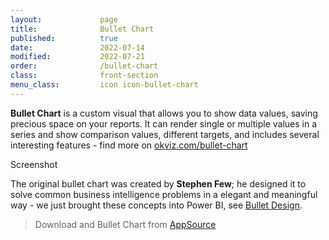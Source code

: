 ```yaml
---
layout:             page
title:              Bullet Chart
published:          true
date:               2022-07-14
modified:           2022-07-21
order:              /bullet-chart
class:              front-section
menu_class:         icon icon-bullet-chart
---
```


**Bullet Chart** is a custom visual that allows you to show data values, saving precious space on your reports. It can render single or multiple values in a series and show comparison values, different targets, and includes several interesting features - find more on [okviz.com/bullet-chart](https://okviz.com/bullet-chart)

<todo>Screenshot</todo>

The original bullet chart was created by **Stephen Few**; he designed it to solve common business intelligence problems in a elegant and meaningful way - we just brought these concepts into Power BI, see [Bullet Design](features/bullet-design.md).

> Download and Bullet Chart from [AppSource](https://appsource.microsoft.com/en-us/product/power-bi-visuals/WA104380953)